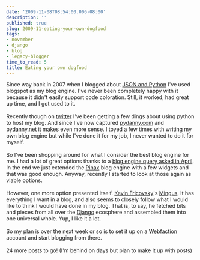 ```yaml
---
date: '2009-11-08T08:54:00.006-08:00'
description: ''
published: true
slug: 2009-11-eating-your-own-dogfood
tags:
- november
- django
- blog
- legacy-blogger
time_to_read: 5
title: Eating your own dogfood
---
```


Since way back in 2007 when I blogged about <a href="http://pydanny.blogspot.com/2007/05/json-and-python.html">JSON and Python</a> I've used blogspot as my blog engine. I've never been completely happy with it because it didn't easily support code coloration. Still, it worked, had great up time, and I got used to it.<br /><br />Recently though on <a href="http://twitter.com/pydanny">twitter</a> I've been getting a few dings about using python to host my blog. And since I've now captured <a href="http://pydanny.com/">pydanny.com</a> and <a href="http://pydanny.net/">pydanny.net</a> it makes even more sense. I toyed a few times with writing my own blog engine but while I've done it for my job, I never wanted to do it for myself.<br /><br />So I've been shopping around for what I consider the best blog engine for me. I had a lot of great options thanks to a <a href="http://pydanny.blogspot.com/2009/04/show-me-your-open-source-django-blog.html">blog engine query asked in April</a>. In the end we just extended the <a href="http://pinaxproject.com">Pinax</a> blog engine with a few widgets and that was good enough. Anyway, recently I started to look at those again as viable options.<br /><br />However, one more option presented itself. <a href="http://blog.montylounge.com/">Kevin Fricovsky</a>'s <a href="http://github.com/montylounge/django-mingus/tree">Mingus</a>. It has everything I want in a blog, and also seems to closely follow what I would like to think I would have done in my blog. That is, to say, he fetched bits and pieces from all over the <a href="http://djangoproject.com/">Django</a> ecosphere and assembled them into one universal whole. Yup, I like it a lot.<br /><br />So my plan is over the next week or so is to set it up on a <a href="http://www.webfaction.com/">Webfaction</a> account and start blogging from there.<br /><br />24 more posts to go! (I'm behind on days but plan to make it up with posts)